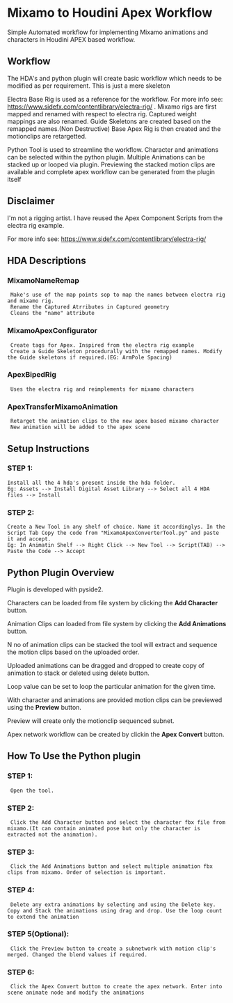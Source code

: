 # Mixamo to Houdini Apex Workflow
 Simple Automated workflow for implementing Mixamo animations and characters in Houdini APEX based workflow.

## Workflow
The HDA's and python plugin will create basic workflow which needs to be modified as per requirement. This is just a mere skeleton

Electra Base Rig is used as a reference for the workflow.
For more info see: https://www.sidefx.com/contentlibrary/electra-rig/ .
Mixamo rigs are first mapped and renamed with respect to electra rig. Captured weight mappings are also renamed. 
Guide Skeletons are created based on the remapped names.(Non Destructive)
Base Apex Rig is then created and the motionclips are retargetted.

Python Tool is used to streamline the workflow.
Character and animations can be selected within the python plugin. Multiple Animations can be stacked up or looped via plugin.
Previewing the stacked motion clips are available and complete apex workflow can be generated from the plugin itself

## Disclaimer
I'm not a rigging artist. I have reused the Apex Component Scripts from the electra rig example.

For more info see: https://www.sidefx.com/contentlibrary/electra-rig/

## HDA Descriptions
   ### MixamoNameRemap
     Make's use of the map points sop to map the names between electra rig and mixamo rig.
     Rename the Captured Atrributes in Captured geometry
     Cleans the "name" attribute
   ### MixamoApexConfigurator
     Create tags for Apex. Inspired from the electra rig example
     Create a Guide Skeleton procedurally with the remapped names. Modify the Guide skeletons if required.(EG: ArmPole Spacing)
   ### ApexBipedRig
     Uses the electra rig and reimplements for mixamo characters
   ###  ApexTransferMixamoAnimation
     Retarget the animation clips to the new apex based mixamo character
     New animation will be added to the apex scene

## Setup Instructions
  ### STEP 1:
    Install all the 4 hda's present inside the hda folder.
    Eg: Assets --> Install Digital Asset Library --> Select all 4 HDA files --> Install
  ### STEP 2:
    Create a New Tool in any shelf of choice. Name it accordinglys. In the Script Tab Copy the code from "MixamoApexConverterTool.py" and paste it and accept.
    Eg: In Animatin Shelf --> Right Click --> New Tool --> Script(TAB) --> Paste the Code --> Accept

## Python Plugin Overview
  Plugin is developed with pyside2.
  
  Characters can be loaded from file system by clicking the **Add Character** button.
  
  Animation Clips can loaded from file system by clicking the **Add Animations** button.
  
  N no of animation clips can be stacked the tool will extract and sequence the motion clips based on the uploaded order.
  
  Uploaded animations can be dragged and dropped to create copy of animation to stack or deleted using delete button.
  
  Loop value can be set to loop the particular animation for the given time.
  
  With character and animations are provided motion clips can be previewed using the **Preview** button.
  
  Preview will create only the motionclip sequenced subnet.
  
  Apex network workflow can be created by clickin the **Apex Convert** button. 

## How To Use the Python plugin
  ### STEP 1:
     Open the tool.
  ### STEP 2:
     Click the Add Character button and select the character fbx file from mixamo.(It can contain animated pose but only the character is extracted not the animation).
  ### STEP 3:
     Click the Add Animations button and select multiple animation fbx clips from mixamo. Order of selection is important.
  ### STEP 4:
     Delete any extra animations by selecting and using the Delete key. Copy and Stack the animations using drag and drop. Use the loop count to extend the animation
  ### STEP 5(Optional):
     Click the Preview button to create a subnetwork with motion clip's merged. Changed the blend values if required.
  ### STEP 6:
     Click the Apex Convert button to create the apex network. Enter into scene animate node and modify the animations
   
